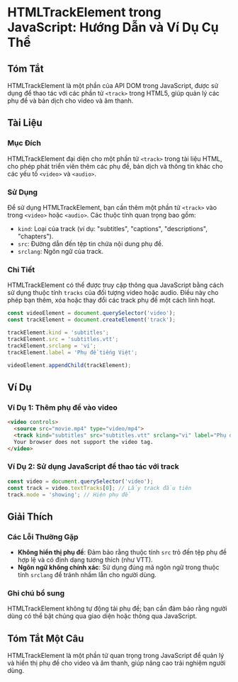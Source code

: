 <!--
Meta Description: # HTMLTrackElement trong JavaScript: Hướng Dẫn và Ví Dụ Cụ Thể ## Tóm Tắt HTMLTrackElement là một phần của API DOM trong JavaScript, được sử dụng để t...
Meta Keywords: video, track, phụ, javascript, htmltrackelement
-->

# HTMLTrackElement trong JavaScript: Hướng Dẫn và Ví Dụ Cụ Thể

## Tóm Tắt
HTMLTrackElement là một phần của API DOM trong JavaScript, được sử dụng để thao tác với các phần tử `<track>` trong HTML5, giúp quản lý các phụ đề và bản dịch cho video và âm thanh. 

## Tài Liệu
### Mục Đích
HTMLTrackElement đại diện cho một phần tử `<track>` trong tài liệu HTML, cho phép phát triển viên thêm các phụ đề, bản dịch và thông tin khác cho các yếu tố `<video>` và `<audio>`. 

### Sử Dụng
Để sử dụng HTMLTrackElement, bạn cần thêm một phần tử `<track>` vào trong `<video>` hoặc `<audio>`. Các thuộc tính quan trọng bao gồm:
- `kind`: Loại của track (ví dụ: "subtitles", "captions", "descriptions", "chapters").
- `src`: Đường dẫn đến tệp tin chứa nội dung phụ đề.
- `srclang`: Ngôn ngữ của track.

### Chi Tiết
HTMLTrackElement có thể được truy cập thông qua JavaScript bằng cách sử dụng thuộc tính `tracks` của đối tượng video hoặc audio. Điều này cho phép bạn thêm, xóa hoặc thay đổi các track phụ đề một cách linh hoạt.

```javascript
const videoElement = document.querySelector('video');
const trackElement = document.createElement('track');

trackElement.kind = 'subtitles';
trackElement.src = 'subtitles.vtt';
trackElement.srclang = 'vi';
trackElement.label = 'Phụ đề tiếng Việt';

videoElement.appendChild(trackElement);
```

## Ví Dụ
### Ví Dụ 1: Thêm phụ đề vào video
```html
<video controls>
  <source src="movie.mp4" type="video/mp4">
  <track kind="subtitles" src="subtitles.vtt" srclang="vi" label="Phụ đề tiếng Việt">
  Your browser does not support the video tag.
</video>
```

### Ví Dụ 2: Sử dụng JavaScript để thao tác với track
```javascript
const video = document.querySelector('video');
const track = video.textTracks[0]; // Lấy track đầu tiên
track.mode = 'showing'; // Hiện phụ đề
```

## Giải Thích
### Các Lỗi Thường Gặp
- **Không hiển thị phụ đề**: Đảm bảo rằng thuộc tính `src` trỏ đến tệp phụ đề hợp lệ và có định dạng tương thích (như VTT).
- **Ngôn ngữ không chính xác**: Sử dụng đúng mã ngôn ngữ trong thuộc tính `srclang` để tránh nhầm lẫn cho người dùng.

### Ghi chú bổ sung
HTMLTrackElement không tự động tải phụ đề; bạn cần đảm bảo rằng người dùng có thể bật chúng qua giao diện hoặc thông qua JavaScript. 

## Tóm Tắt Một Câu
HTMLTrackElement là một phần tử quan trọng trong JavaScript để quản lý và hiển thị phụ đề cho video và âm thanh, giúp nâng cao trải nghiệm người dùng.